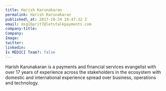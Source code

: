```yaml
---
title: Harish Karunakaran
permalink: Harish Karunakaran
published\_at: 2017-10-24 19:47:32 Z
email: msg16prit7@letstalkpayments.com
company-title: 
Company: 
Image: 
twitter: 
linkedin: 
Is MEDICI Team?: false
---
```


Harish Karunakaran is a payments and financial services evangelist with over 17 years of experience across the stakeholders in the ecosystem with domestic and international experience spread over business, operations and technology.